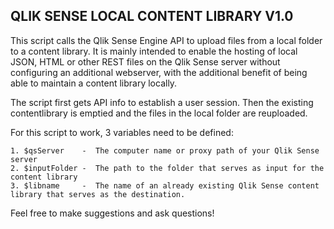 ## QLIK SENSE LOCAL CONTENT LIBRARY V1.0
  
This script calls the Qlik Sense Engine API to upload files from a local folder to a content library. It is mainly intended to enable the hosting of local JSON, HTML or other REST files on the Qlik Sense server without configuring an additional webserver, with the additional benefit of being able to maintain a content library locally. 

The script first gets API info to establish a user session. Then the existing contentlibrary is emptied and the files in the local folder are reuploaded.

For this script to work, 3 variables need to be defined:
    
    1. $qsServer    -  The computer name or proxy path of your Qlik Sense server 
    2. $inputFolder -  The path to the folder that serves as input for the content library 
    3. $libname     -  The name of an already existing Qlik Sense content library that serves as the destination.

Feel free to make suggestions and ask questions!
